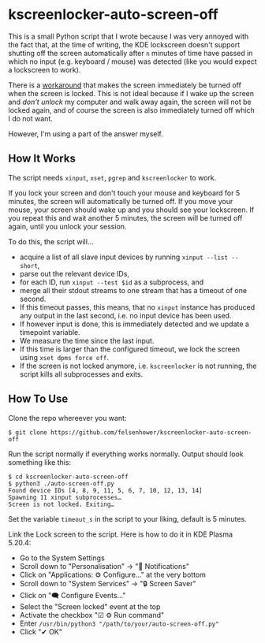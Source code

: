 # kscreenlocker-auto-screen-off

This is a small Python script that I wrote because I was very annoyed with the
fact that, at the time of writing, the KDE lockscreen doesn't support shutting
off the screen automatically after `n` minutes of time have passed in which
no input (e.g. keyboard / mouse) was detected (like you would expect a
lockscreen to work).

There is a [workaround](https://askubuntu.com/a/351713) that makes the
screen immediately be turned off when the screen is locked. This is not
ideal because if I wake up the screen and *don't unlock* my computer and walk
away again, the screen will not be locked again, and of course the screen is
also immediately turned off which I do not want.

However, I'm using a part of the answer myself.

## How It Works

The script needs `xinput`, `xset`, `pgrep` and `kscreenlocker` to work.

If you lock your screen and don't touch your mouse and keyboard for 5 minutes,
the screen will automatically be turned off. If you move your mouse, your
screen should wake up and you should see your lockscreen. If you repeat this
and wait another 5 minutes, the screen will be turned off again, until you
unlock your session.

To do this, the script will…

* acquire a list of all slave input devices by running `xinput --list --short`,
* parse out the relevant device IDs,
* for each ID, run `xinput --test $id` as a subprocess, and
* merge all their stdout streams to one stream that has a timeout of one second.
* If this timeout passes, this means, that no `xinput` instance has produced
  any output in the last second, i.e. no input device has been used.
* If however input is done, this is immediately detected and we update a timepoint
  variable.
* We measure the time since the last input.
* If this time is larger than the configured timeout, we lock the screen using
  `xset dpms force off`.
* If the screen is not locked anymore, i.e. `kscreenlocker` is not running,
  the script kills all subprocesses and exits.

## How To Use

Clone the repo whereever you want:
```shell
$ git clone https://github.com/felsenhower/kscreenlocker-auto-screen-off
```

Run the script normally if everything works normally.
Output should look something like this:
```
$ cd kscreenlocker-auto-screen-off
$ python3 ./auto-screen-off.py
Found device IDs [4, 8, 9, 11, 5, 6, 7, 10, 12, 13, 14]
Spawning 11 xinput subprocesses…
Screen is not locked. Exiting…
```

Set the variable `timeout_s` in the script to your liking, default is 5 minutes.

Link the Lock screen to the script. Here is how to do it in KDE Plasma 5.20.4:

* Go to the System Settings
* Scroll down to "Personalisation" → "🔔 Notifications"
* Click on "Applications: ⚙️ Configure…" at the very bottom
* Scroll down to "System Services" → "🔒 Screen Saver"
* Click on "🗨️ Configure Events…"
* Select the "Screen locked" event at the top
* Activate the checkbox "☑ ⚙️ Run command"
* Enter `/usr/bin/python3 "/path/to/your/auto-screen-off.py"`
* Click "✔ OK"
